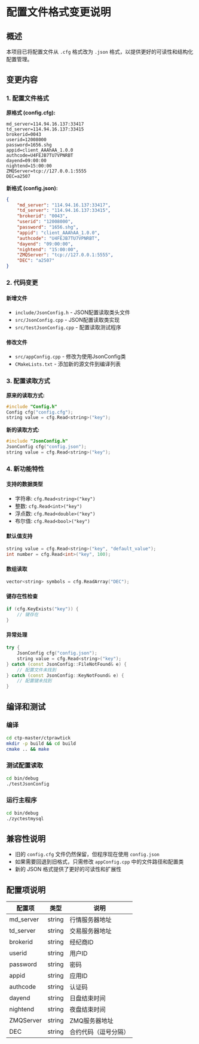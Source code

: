 # 配置文件格式变更说明

## 概述

本项目已将配置文件从 `.cfg` 格式改为 `.json` 格式，以提供更好的可读性和结构化配置管理。

## 变更内容

### 1. 配置文件格式

**原格式 (config.cfg):**
```
md_server=114.94.16.137:33417
td_server=114.94.16.137:33415
brokerid=0043
userid=12008000
password=1656.shg
appid=client_AAAhAA_1.0.0
authcode=U4FEJB7TU7VPNRBT
dayend=09:00:00
nightend=15:00:00
ZMQServer=tcp://127.0.0.1:5555
DEC=a2507
```

**新格式 (config.json):**
```json
{
    "md_server": "114.94.16.137:33417",
    "td_server": "114.94.16.137:33415",
    "brokerid": "0043",
    "userid": "12008000",
    "password": "1656.shg",
    "appid": "client_AAAhAA_1.0.0",
    "authcode": "U4FEJB7TU7VPNRBT",
    "dayend": "09:00:00",
    "nightend": "15:00:00",
    "ZMQServer": "tcp://127.0.0.1:5555",
    "DEC": "a2507"
}
```

### 2. 代码变更

#### 新增文件
- `include/JsonConfig.h` - JSON配置读取类头文件
- `src/JsonConfig.cpp` - JSON配置读取类实现
- `src/testJsonConfig.cpp` - 配置读取测试程序

#### 修改文件
- `src/appConfig.cpp` - 修改为使用JsonConfig类
- `CMakeLists.txt` - 添加新的源文件到编译列表

### 3. 配置读取方式

**原来的读取方式:**
```cpp
#include "Config.h"
Config cfg("config.cfg");
string value = cfg.Read<string>("key");
```

**新的读取方式:**
```cpp
#include "JsonConfig.h"
JsonConfig cfg("config.json");
string value = cfg.Read<string>("key");
```

### 4. 新功能特性

#### 支持的数据类型
- 字符串: `cfg.Read<string>("key")`
- 整数: `cfg.Read<int>("key")`
- 浮点数: `cfg.Read<double>("key")`
- 布尔值: `cfg.Read<bool>("key")`

#### 默认值支持
```cpp
string value = cfg.Read<string>("key", "default_value");
int number = cfg.Read<int>("key", 100);
```

#### 数组读取
```cpp
vector<string> symbols = cfg.ReadArray("DEC");
```

#### 键存在性检查
```cpp
if (cfg.KeyExists("key")) {
    // 键存在
}
```

#### 异常处理
```cpp
try {
    JsonConfig cfg("config.json");
    string value = cfg.Read<string>("key");
} catch (const JsonConfig::FileNotFound& e) {
    // 配置文件未找到
} catch (const JsonConfig::KeyNotFound& e) {
    // 配置键未找到
}
```

## 编译和测试

### 编译
```bash
cd ctp-master/ctprawtick
mkdir -p build && cd build
cmake .. && make
```

### 测试配置读取
```bash
cd bin/debug
./testJsonConfig
```

### 运行主程序
```bash
cd bin/debug
./zyctestmysql
```

## 兼容性说明

- 旧的 `config.cfg` 文件仍然保留，但程序现在使用 `config.json`
- 如果需要回退到旧格式，只需修改 `appConfig.cpp` 中的文件路径和配置类
- 新的 JSON 格式提供了更好的可读性和扩展性

## 配置项说明

| 配置项 | 类型 | 说明 |
|--------|------|------|
| md_server | string | 行情服务器地址 |
| td_server | string | 交易服务器地址 |
| brokerid | string | 经纪商ID |
| userid | string | 用户ID |
| password | string | 密码 |
| appid | string | 应用ID |
| authcode | string | 认证码 |
| dayend | string | 日盘结束时间 |
| nightend | string | 夜盘结束时间 |
| ZMQServer | string | ZMQ服务器地址 |
| DEC | string | 合约代码（逗号分隔） | 